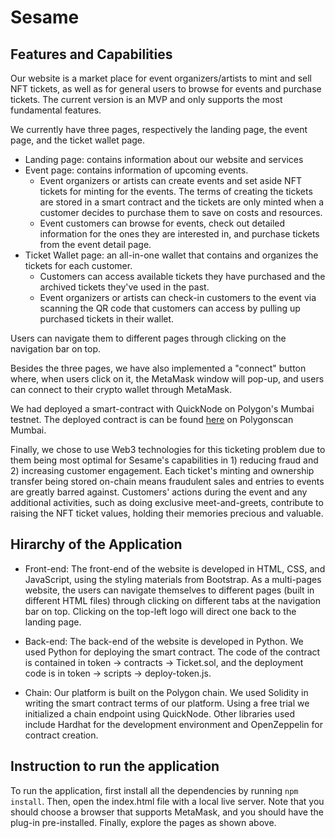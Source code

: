 # Sesame

## Features and Capabilities
Our website is a market place for event organizers/artists to mint and sell NFT tickets, as well as for general users to browse for events and purchase tickets. The current version is an MVP and only supports the most fundamental features.

We currently have three pages, respectively the landing page, the event page, and the ticket wallet page.
- Landing page: contains information about our website and services
- Event page: contains information of upcoming events. 
    - Event organizers or artists can create events and set aside NFT tickets for minting for the events. The terms of creating the tickets are stored in a smart contract and the tickets are only minted when a customer decides to purchase them to save on costs and resources.
    - Event customers can browse for events, check out detailed information for the ones they are interested in, and purchase tickets from the event detail page.
- Ticket Wallet page: an all-in-one wallet that contains and organizes the tickets for each customer.
    - Customers can access available tickets they have purchased and the archived tickets they've used in the past.
    - Event organizers or artists can check-in customers to the event via scanning the QR code that customers can access by pulling up purchased tickets in their wallet.

Users can navigate them to different pages through clicking on the navigation bar on top.

Besides the three pages, we have also implemented a "connect" button where, when users click on it, the MetaMask window will pop-up, and users can connect to their crypto wallet through MetaMask. 

We had deployed a smart-contract with QuickNode on Polygon's Mumbai testnet. The deployed contract is can be found [here](https://mumbai.polygonscan.com/tx/0x59a054cd68f9a288ed7dbcf245b67f1480964a745b5c25d5cea4cc135ff0d7f1) on Polygonscan Mumbai.

Finally, we chose to use Web3 technologies for this ticketing problem due to them being most optimal for Sesame's capabilities in 1) reducing fraud and 2) increasing customer engagement. Each ticket's minting and ownership transfer being stored on-chain means fraudulent sales and entries to events are greatly barred against. Customers' actions during the event and any additional activities, such as doing exclusive meet-and-greets, contribute to raising the NFT ticket values, holding their memories precious and valuable.

## Hirarchy of the Application
- Front-end:
    The front-end of the website is developed in HTML, CSS, and JavaScript, using the styling materials from Bootstrap.
    As a multi-pages website, the users can navigate themselves to different pages (built in different HTML files) through clicking on different tabs at the navigation bar on top. Clicking on the top-left logo will direct one back to the landing page.

- Back-end:
    The back-end of the website is developed in Python. We used Python for deploying the smart contract. The code of the contract is contained in token -> contracts -> Ticket.sol, and the deployment code is in token -> scripts -> deploy-token.js.
    
- Chain:
    Our platform is built on the Polygon chain. We used Solidity in writing the smart contract terms of our platform. Using a free trial we initialized a chain endpoint using QuickNode. Other libraries used include Hardhat for the development environment and OpenZeppelin for contract creation.

## Instruction to run the application
To run the application, first install all the dependencies by running `npm install`.
Then, open the index.html file with a local live server.
Note that you should choose a browser that supports MetaMask, and you should have the plug-in pre-installed.
Finally, explore the pages as shown above.
